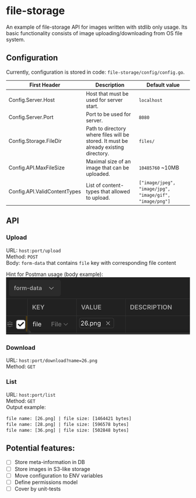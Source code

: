 # file-storage
An example of file-storage API for images written with stdlib only usage. Its basic functionality consists of image uploading/downloading from OS file system.

## Configuration
Currently, configuration is stored in code: `file-storage/config/config.go`.

| First Header  | Description | Default value |
| ------------- | ------------- | ------------- |
| Config.Server.Host  | Host that must be used for server start. | `localhost` | 
| Config.Server.Port  | Port to be used for server.  | `8080` |
| Config.Storage.FileDir  | Path to directory where files will be stored. It must be already existing directory.  | `files/` |
| Config.API.MaxFileSize  | Maximal size of an image that can be uploaded.  | `10485760` ~10MB |
| Config.API.ValidContentTypes  | List of content-types that allowed to upload.  | `["image/jpeg", "image/jpg", "image/gif", "image/png"]` |


## API
### Upload
URL: `host:port/upload`   
Method: `POST`  
Body: `form-data` that contains `file` key with corresponding file content

Hint for Postman usage (body example):   
![This is an image](static/post-body.png)

### Download
URL: `host:port/download?name=26.png`   
Method: `GET`

### List
URL: `host:port/list`   
Method: `GET`  
Output example:
```
file name: [26.png] | file size: [1464421 bytes]
file name: [28.png] | file size: [596578 bytes]
file name: [36.png] | file size: [502848 bytes]
```


## Potential features:
- [ ] Store meta-information in DB
- [ ] Store images in S3-like storage
- [ ] Move configuration to ENV variables
- [ ] Define permissions model
- [ ] Cover by unit-tests